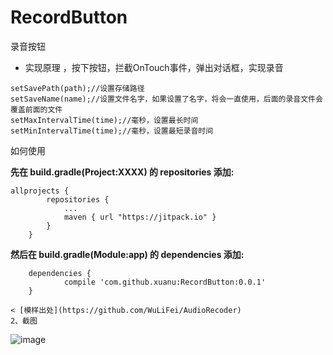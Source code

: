 # RecordButton
录音按钮

* 实现原理 ，按下按钮，拦截OnTouch事件，弹出对话框，实现录音
```
setSavePath(path);//设置存储路径
setSaveName(name);//设置文件名字，如果设置了名字，将会一直使用，后面的录音文件会覆盖前面的文件
setMaxIntervalTime(time);//毫秒，设置最长时间
setMinIntervalTime(time);//毫秒，设置最短录音时间
```

如何使用

**先在 build.gradle(Project:XXXX) 的 repositories 添加:**

```
allprojects {
		repositories {
			...
			maven { url "https://jitpack.io" }
		}
	}
```

**然后在 build.gradle(Module:app) 的 dependencies 添加:**

```
	dependencies {
	        compile 'com.github.xuanu:RecordButton:0.0.1'
	}
```


	< [模样出处](https://github.com/WuLiFei/AudioRecoder)
	2、截图  
![image](https://github.com/xuanu/RecordButton/raw/master/screenshot/430632-5a2e63b8cc49ae98.gif)
